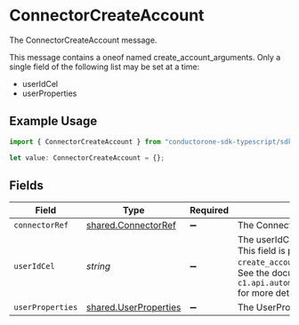 # ConnectorCreateAccount

The ConnectorCreateAccount message.

This message contains a oneof named create_account_arguments. Only a single field of the following list may be set at a time:
  - userIdCel
  - userProperties


## Example Usage

```typescript
import { ConnectorCreateAccount } from "conductorone-sdk-typescript/sdk/models/shared";

let value: ConnectorCreateAccount = {};
```

## Fields

| Field                                                                                                                                                                       | Type                                                                                                                                                                        | Required                                                                                                                                                                    | Description                                                                                                                                                                 |
| --------------------------------------------------------------------------------------------------------------------------------------------------------------------------- | --------------------------------------------------------------------------------------------------------------------------------------------------------------------------- | --------------------------------------------------------------------------------------------------------------------------------------------------------------------------- | --------------------------------------------------------------------------------------------------------------------------------------------------------------------------- |
| `connectorRef`                                                                                                                                                              | [shared.ConnectorRef](../../../sdk/models/shared/connectorref.md)                                                                                                           | :heavy_minus_sign:                                                                                                                                                          | The ConnectorRef message.                                                                                                                                                   |
| `userIdCel`                                                                                                                                                                 | *string*                                                                                                                                                                    | :heavy_minus_sign:                                                                                                                                                          | The userIdCel field.<br/>This field is part of the `create_account_arguments` oneof.<br/>See the documentation for `c1.api.automations.v1.ConnectorCreateAccount` for more details. |
| `userProperties`                                                                                                                                                            | [shared.UserProperties](../../../sdk/models/shared/userproperties.md)                                                                                                       | :heavy_minus_sign:                                                                                                                                                          | The UserProperties message.                                                                                                                                                 |
